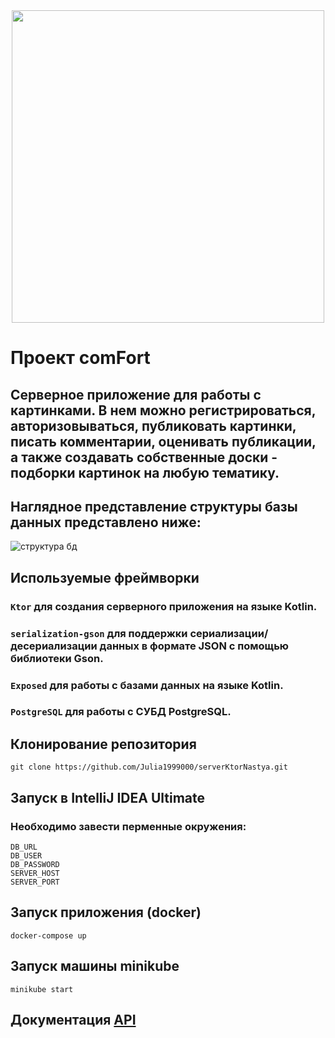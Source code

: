 <div id="header" align="center">
  <img src="https://github.com/Julia1999000/serverKtorNastya/assets/99553591/4c8117f0-24bb-45e7-a8c4-20d9680129e8" width="500">
</div>

# Проект comFort
## Серверное приложение для работы с картинками. В нем можно регистрироваться, авторизовываться, публиковать картинки, писать комментарии, оценивать публикации, а также создавать собственные доски - подборки картинок на любую тематику.
## Наглядное представление структуры базы данных представлено ниже:
![структура бд](https://github.com/Julia1999000/serverKtorNastya/assets/99553591/8d1a1a68-59d6-4687-bf26-23420d1b8f87)

## Используемые фреймворки
### `Ktor` для создания серверного приложения на языке Kotlin.
### `serialization-gson` для поддержки сериализации/десериализации данных в формате JSON с помощью библиотеки Gson.
### `Exposed` для работы с базами данных на языке Kotlin.
### `PostgreSQL` для работы с СУБД PostgreSQL.

## Клонирование репозитория
`git clone https://github.com/Julia1999000/serverKtorNastya.git`

## Запуск в IntelliJ IDEA Ultimate
### Необходимо завести перменные окружения: 
```
DB_URL
DB_USER
DB_PASSWORD
SERVER_HOST
SERVER_PORT
```

## Запуск приложения (docker)
`docker-compose up`

## Запуск машины minikube
`minikube start`

## Документация [API](https://test-my.postman.co/workspaces)


